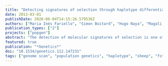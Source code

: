 ```yaml
---
title: "Detecting signatures of selection through haplotype differentiation among hierarchically structured population"
date: 2013-03-01
publishDate: 2020-06-04T14:15:26.579536Z
authors: ["Maria Inés Fariello", "Simon Boitard", "Hugo Naya", "Magali SanCristobal", "Bertrand Servin"]
publication_types: ["2"]
projects: ["popgen"]
abstract: "The detection of molecular signatures of selection is one of the major concerns of modern population genetics. A widely used strategy in this context is to compare samples from several populations and to look for genomic regions with outstanding genetic differentiation between these populations. Genetic differentiation is generally based on allele frequency differences between populations, which are measured by FST or related statistics. Here we introduce a new statistic, denoted hapFLK, which focuses instead on the differences of haplotype frequencies between populations. In contrast to most existing statistics, hapFLK accounts for the hierarchical structure of the sampled populations. Using computer simulations, we show that each of these two features-the use of haplotype information and of the hierarchical structure of populations-significantly improves the detection power of selected loci and that combining them in the hapFLK statistic provides even greater power. We also show that hapFLK is robust with respect to bottlenecks and migration and improves over existing approaches in many situations. Finally, we apply hapFLK to a set of six sheep breeds from Northern Europe and identify seven regions under selection, which include already reported regions but also several new ones. We propose a method to help identifying the population(s) under selection in a detected region, which reveals that in many of these regions selection most likely occurred in more than one population. Furthermore, several of the detected regions correspond to incomplete sweeps, where the favorable haplotype is only at intermediate frequency in the population(s) under selection. "
featured: true
publication: "*Genetics*"
doi: "10.1534/genetics.112.147231"
tags: ["genome scan", "population genetics", "haplotype", "sheep", "fst", "linkage disequilibrium", "rningselective sweeps", "statistical genetics", "structured populations"]
---
```


